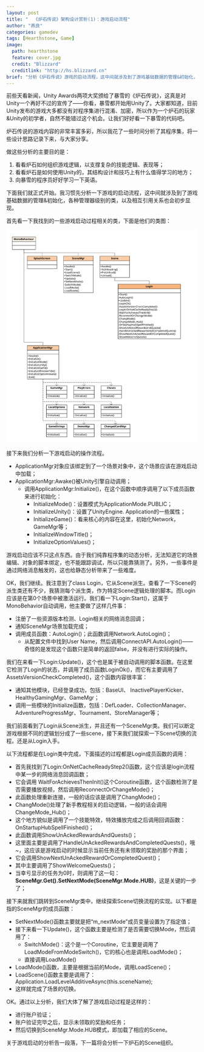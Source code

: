 ```yaml
---
layout: post
title: "  《炉石传说》架构设计赏析(1)：游戏启动流程"
author: "燕良"
categories: gamedev
tags: [Hearthstone, Game]
image:
  path: hearthstone
  feature: cover.jpg
  credit: "Blizzard"
  creditlink: "http://hs.blizzard.cn"
brief: "分析《炉石传说》游戏的启动流程，这中间就涉及到了游戏基础数据的管理&初始化，各种管理器级别的类，以及相互引用关系。"
---
```


前些天看新闻，Unity Awards两项大奖颁给了暴雪的《炉石传说》，这真是对Unity一个再好不过的宣传了——你看，暴雪都开始用Unity了。大家都知道，目前Unity发布的游戏大多都没有对程序集进行混淆、加密，所以作为一个炉石的玩家&Unity的初学者，自然不能错过这个机会。让我们好好看一下暴雪的代码吧。  
  
炉石传说的游戏内容的非常丰富多彩，所以我花了一些时间分析了其程序集，将一些设计思路记录下来，与大家分享。  
  
做这些分析的主要目的是：

1. 看看炉石如何组织游戏逻辑，以支撑复杂的技能逻辑、表现等；
1. 看看炉石是如何使用Unity的，其结构设计和技巧上有什么值得学习的地方；
1. 向暴雪的程序员好好学习一下英语。

下面我们就正式开始。我习惯先分析一下游戏的启动流程，这中间就涉及到了游戏基础数据的管理&初始化，各种管理器级别的类，以及相互引用关系也会初步显现。  

首先看一下我找到的一些游戏启动过程相关的类，下面是他们的类图：  
  
![UML](/assets/img/hearthstone/startup.svg)  
  
接下来我们分析一下游戏启动的操作流程。

* ApplicationMgr对象应该绑定到了一个场景对象中，这个场景应该在游戏启动中加载；
* ApplicationMgr:Awake()被Unity引擎自动调用；
	* 调用ApplicationMgr:Initialize()，在这个函数中顺序调用了以下成员函数来进行初始化：
		* InitializeMode()：设置模式为ApplicationMode.PUBLIC；
		* InitializeUnity()：设置了UnityEngine. Application的一些属性；
		* InitializeGame()：看来核心的内容在这里，初始化Network，GameMgr等；
		* InitializeWindowTitle()；
		* InitializeOptionValues()；
  		
游戏启动应该不只这点东西。由于我们纯靠程序集的动态分析，无法知道它的场景编辑、对象的脚本绑定，也不能跟踪调试，所以只能靠猜测了。另外，一些事件是通过网络消息触发的，这也给静态分析带来了一些难度。  

OK，我们继续。我注意到了class Login，它从Scene派生。查看了一下Scene的派生类还有不少，我猜测每个派生类，作为特定Scene逻辑处理的脚本。而Login应该是在第0个场景中被激活运行。我们看一下Login:Start()，这属于MonoBehavior自动调用，他主要做了这样几件事：

* 注册了一些资源版本检测、Login相关的网络消息回调；
* 通知SceneMgr场景加载完成；
* 调用成员函数：AutoLogin()；此函数调用Network.AutoLogin()；
	* 从配置文件中找到User Name，然后调用ConnectAPI.AutoLogin()——奇怪的是发现这个函数只是简单的返回false，并没有进行实际的操作。
  	
我们在来看一下Login:Update()，这个也是属于被自动调用的脚本函数。在这里它检测了Login的状态，并调用了成员函数LoginOk()，而它有主要调用了AssetsVersionCheckCompleted()，这个函数内容很丰富：  

* 通知其他模块，已经登录成功，包括：BaseUI、 InactivePlayerKicker、HealthyGamingMgr、GameMgr；
* 调用一些模块的Initialize函数，包括：DefLoader、CollectionManager、AdventureProgressMgr、Tournament、StoreManager等；  
  
我们前面看到了Login从Scene派生，并且还有一个SceneMgr类。我们可以断定游戏根据不同的逻辑划分成了一些scene，接下来我们就探索一下Scene切换的流程。还是从Login入手。  
  
以下流程都是在Login类中完成，下面描述的过程都是Login成员函数的调用：

* 首先我找到了Login:OnNetCacheReadyStep2()函数，这个应该是login流程中某一步的网络消息回调函数；
* 它会调用 WaitForAchievesThenInit()这个Coroutine函数，这个函数检测了是否需要播放视频，然后调用ReconnectOrChangeMode()；
* 此函数处理重新连接，一般的话应该是调用了ChangMode()；
* ChangMode()处理了新手教程相关的启动逻辑，一般的话会调用ChangeMode_Hub()；
* 这个地方貌似是调用了一个技能特效，特效播放完成之后调用回调函数：OnStartupHubSpellFinished()；
* 此函数调用ShowUnAckedRewardsAndQuests()；
* 这里面主要是调用了HandleUnAckedRewardsAndCompletedQuests()，哦~，这应该是游戏启动的时候显示当前任务还有未领取的奖励的那个界面；
* 它会调用ShowNextUnAckedRewardOrCompletedQuest()；
* 其中主要调用了ShowWelcomeQuests()；
* 当幸亏显示的任务为0时，则调用了这一句：**SceneMgr.Get().SetNextMode(SceneMgr.Mode.HUB)**，这是关键的一步了；
  
接下来就我们跳转到SceneMgr类中，继续探索Scene切换流程的实现。以下都是指的SceneMgr的成员函数：

* SetNextMode()函数主要就是把“m_nextMode”成员变量设置为了指定值；
* 接下来看一下Update()，这个函数主要是检测了是否需要切换Mode，然后调用了：
	* SwitchMode()：这个是一个Coroutine，它主要是调用了LoadModeFromModeSwitch()，它的核心也是调用LoadMode()；
	* 直接调用LoadMode()
* LoadMode()函数，主要是根据当前的Mode，调用LoadScene()；
* LoadScene()函数主要是调用了： Application.LoadLevelAdditiveAsync(this.sceneName);
* 这样就完成了场景的切换。
  
OK。通过以上分析，我们大体了解了游戏启动过程是这样的：
* 进行账户验证；
* 账户验证完毕之后，显示未领取的奖励和任务；
* 然后切换到SceneMgr.Mode.HUB模式，即加载了相应的Scene。
  
关于游戏启动的分析告一段落，下一篇将会分析一下炉石的Scene组织。